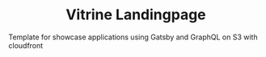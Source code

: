 <h1 align="center">
  Vitrine Landingpage
</h1>

<p>Template for showcase applications using Gatsby and GraphQL on S3 with cloudfront</p>
